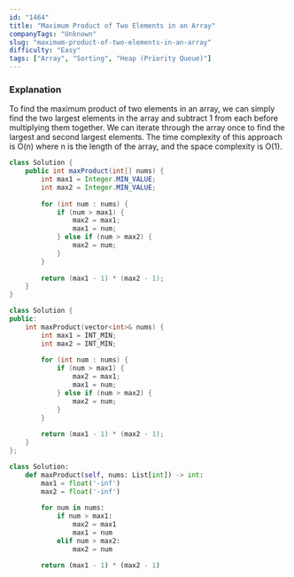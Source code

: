 ```yaml
---
id: "1464"
title: "Maximum Product of Two Elements in an Array"
companyTags: "Unknown"
slug: "maximum-product-of-two-elements-in-an-array"
difficulty: "Easy"
tags: ["Array", "Sorting", "Heap (Priority Queue)"]
---
```


### Explanation
To find the maximum product of two elements in an array, we can simply find the two largest elements in the array and subtract 1 from each before multiplying them together. We can iterate through the array once to find the largest and second largest elements. The time complexity of this approach is O(n) where n is the length of the array, and the space complexity is O(1).
```java
class Solution {
    public int maxProduct(int[] nums) {
        int max1 = Integer.MIN_VALUE;
        int max2 = Integer.MIN_VALUE;
        
        for (int num : nums) {
            if (num > max1) {
                max2 = max1;
                max1 = num;
            } else if (num > max2) {
                max2 = num;
            }
        }
        
        return (max1 - 1) * (max2 - 1);
    }
}
```

```cpp
class Solution {
public:
    int maxProduct(vector<int>& nums) {
        int max1 = INT_MIN;
        int max2 = INT_MIN;
        
        for (int num : nums) {
            if (num > max1) {
                max2 = max1;
                max1 = num;
            } else if (num > max2) {
                max2 = num;
            }
        }
        
        return (max1 - 1) * (max2 - 1);
    }
};
```

```python
class Solution:
    def maxProduct(self, nums: List[int]) -> int:
        max1 = float('-inf')
        max2 = float('-inf')
        
        for num in nums:
            if num > max1:
                max2 = max1
                max1 = num
            elif num > max2:
                max2 = num
                
        return (max1 - 1) * (max2 - 1)
```